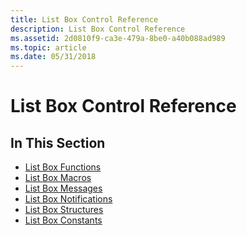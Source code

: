```yaml
---
title: List Box Control Reference
description: List Box Control Reference
ms.assetid: 2d0810f9-ca3e-479a-8be0-a40b088ad989
ms.topic: article
ms.date: 05/31/2018
---
```


# List Box Control Reference

## In This Section

-   [List Box Functions](bumper-list-box-control-reference-functions.md)
-   [List Box Macros](bumper-list-box-control-reference-macros.md)
-   [List Box Messages](bumper-list-box-control-reference-messages.md)
-   [List Box Notifications](bumper-list-box-control-reference-notifications.md)
-   [List Box Structures](bumper-list-box-control-reference-structures.md)
-   [List Box Constants](bumper-list-box-control-reference-constants.md)

 

 




